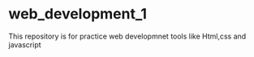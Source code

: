 # web_development_1
 This repository is for practice web developmnet tools like Html,css and javascript
